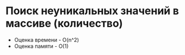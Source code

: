 # Поиск неуникальных значений в массиве (количество)
* Оценка времени - O(n^2)
* Оценка памяти - O(1)